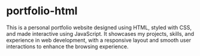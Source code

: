 # portfolio-html
This is a personal portfolio website designed using HTML, styled with CSS, and made interactive using JavaScript. It showcases my projects, skills, and experience in web development, with a responsive layout and smooth user interactions to enhance the browsing experience.
